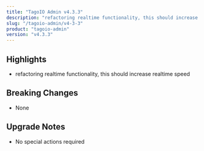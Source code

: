 ```yaml
---
title: "TagoIO Admin v4.3.3"
description: "refactoring realtime functionality, this should increase realtime speed"
slug: "/tagoio-admin/v4-3-3"
product: "tagoio-admin"
version: "v4.3.3"
---
```


## Highlights

- refactoring realtime functionality, this should increase realtime speed

## Breaking Changes

- None

## Upgrade Notes

- No special actions required
